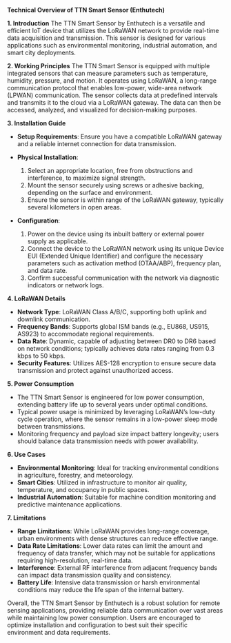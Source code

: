 **Technical Overview of TTN Smart Sensor (Enthutech)**

**1. Introduction**
The TTN Smart Sensor by Enthutech is a versatile and efficient IoT device that utilizes the LoRaWAN network to provide real-time data acquisition and transmission. This sensor is designed for various applications such as environmental monitoring, industrial automation, and smart city deployments.

**2. Working Principles**
The TTN Smart Sensor is equipped with multiple integrated sensors that can measure parameters such as temperature, humidity, pressure, and motion. It operates using LoRaWAN, a long-range communication protocol that enables low-power, wide-area network (LPWAN) communication. The sensor collects data at predefined intervals and transmits it to the cloud via a LoRaWAN gateway. The data can then be accessed, analyzed, and visualized for decision-making purposes.

**3. Installation Guide**
- **Setup Requirements**: Ensure you have a compatible LoRaWAN gateway and a reliable internet connection for data transmission.
- **Physical Installation**:
  1. Select an appropriate location, free from obstructions and interference, to maximize signal strength.
  2. Mount the sensor securely using screws or adhesive backing, depending on the surface and environment.
  3. Ensure the sensor is within range of the LoRaWAN gateway, typically several kilometers in open areas.
  
- **Configuration**:
  1. Power on the device using its inbuilt battery or external power supply as applicable.
  2. Connect the device to the LoRaWAN network using its unique Device EUI (Extended Unique Identifier) and configure the necessary parameters such as activation method (OTAA/ABP), frequency plan, and data rate.
  3. Confirm successful communication with the network via diagnostic indicators or network logs.

**4. LoRaWAN Details**
- **Network Type**: LoRaWAN Class A/B/C, supporting both uplink and downlink communication.
- **Frequency Bands**: Supports global ISM bands (e.g., EU868, US915, AS923) to accommodate regional requirements.
- **Data Rate**: Dynamic, capable of adjusting between DR0 to DR6 based on network conditions; typically achieves data rates ranging from 0.3 kbps to 50 kbps.
- **Security Features**: Utilizes AES-128 encryption to ensure secure data transmission and protect against unauthorized access.

**5. Power Consumption**
- The TTN Smart Sensor is engineered for low power consumption, extending battery life up to several years under optimal conditions.
- Typical power usage is minimized by leveraging LoRaWAN’s low-duty cycle operation, where the sensor remains in a low-power sleep mode between transmissions.
- Monitoring frequency and payload size impact battery longevity; users should balance data transmission needs with power availability.

**6. Use Cases**
- **Environmental Monitoring**: Ideal for tracking environmental conditions in agriculture, forestry, and meteorology.
- **Smart Cities**: Utilized in infrastructure to monitor air quality, temperature, and occupancy in public spaces.
- **Industrial Automation**: Suitable for machine condition monitoring and predictive maintenance applications.

**7. Limitations**
- **Range Limitations**: While LoRaWAN provides long-range coverage, urban environments with dense structures can reduce effective range.
- **Data Rate Limitations**: Lower data rates can limit the amount and frequency of data transfer, which may not be suitable for applications requiring high-resolution, real-time data.
- **Interference**: External RF interference from adjacent frequency bands can impact data transmission quality and consistency.
- **Battery Life**: Intensive data transmission or harsh environmental conditions may reduce the life span of the internal battery.

Overall, the TTN Smart Sensor by Enthutech is a robust solution for remote sensing applications, providing reliable data communication over vast areas while maintaining low power consumption. Users are encouraged to optimize installation and configuration to best suit their specific environment and data requirements.